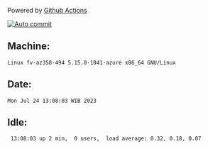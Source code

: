 Powered by [Github Actions](https://github.com/features/actions)

[![Auto commit](https://github.com/hiage/workstation/workflows/Auto%20commit/badge.svg)](https://github.com/hiage/workstation/actions?query=workflow%3A%22Auto+commit%22)

## Machine:
```
Linux fv-az358-494 5.15.0-1041-azure x86_64 GNU/Linux
```
## Date:
```
Mon Jul 24 13:08:03 WIB 2023
```
## Idle:
```
 13:08:03 up 2 min,  0 users,  load average: 0.32, 0.18, 0.07
```
